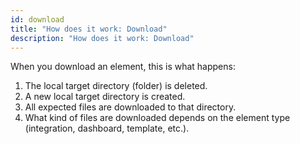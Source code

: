 ```yaml
---
id: download
title: "How does it work: Download"
description: "How does it work: Download"
---
```

When you download an element, this is what happens:

1. The local target directory (folder) is deleted.
1. A new local target directory is created.
1. All expected files are downloaded to that directory.
1. What kind of files are downloaded depends on the element type (integration, dashboard, template, etc.).
